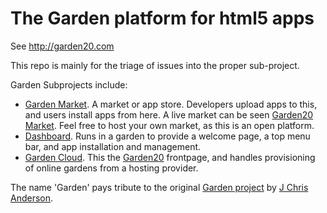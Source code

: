 The Garden platform for html5 apps
==================================

See http://garden20.com

This repo is mainly for the triage of issues into the proper sub-project. 

Garden Subprojects include:

 - [Garden Market](https://github.com/garden20/garden-market). A market or app store. Developers upload apps to this, and users install apps from here. A live market can be seen [Garden20 Market](http://garden20.com/market). Feel free to host your own market, as this is an open platform.
 - [Dashboard](https://github.com/garden20/dashboard). Runs in a garden to provide a welcome page, a top menu bar, and app installation and management.
 - [Garden Cloud](https://github.com/garden20/garden-cloud). This the [Garden20](http://garden20.com) frontpage, and handles provisioning of online gardens from a hosting provider.


The name 'Garden' pays tribute to the original [Garden project](https://couchapp.org/page/garden)  by [J Chris Anderson](https://twitter.com/jchris).